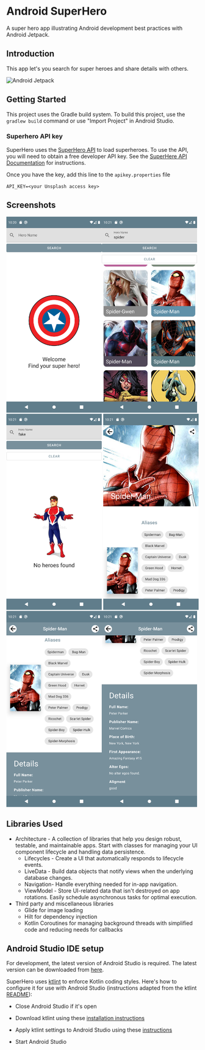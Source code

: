 Android SuperHero
=================

A super hero app illustrating Android development best practices with Android Jetpack.

Introduction
------------

This app let's you search for super heroes and share details with others.

![Android Jetpack](https://github.com/android/sunflower/raw/main/screenshots/jetpack_donut.png "Android Jetpack Components")

Getting Started
---------------
This project uses the Gradle build system. To build this project, use the
`gradlew build` command or use "Import Project" in Android Studio.

### Superhero API key

SuperHero uses the [SuperHero API](https://superheroapi.com/) to load superheroes.
To use the API, you will need to obtain a free developer API key. See the
[SuperHere API Documentation](https://superheroapi.com/) for instructions.

Once you have the key, add this line to the `apikey.properties` file

```
API_KEY=<your Unsplash access key>
```
Screenshots
-----------
<img src="screenshots/home.png" width="250" /><img src="screenshots/search.png" width="250" /><img src="screenshots/no_result.png" width="250" />
<img src="screenshots/detail_1.png" width="250" /><img src="screenshots/detail_2.png" width="250" /><img src="screenshots/detail_3.png" width="250" />

Libraries Used
--------------
* Architecture - A collection of libraries that help you design robust, testable, and
  maintainable apps. Start with classes for managing your UI component lifecycle and handling data
  persistence.
  * Lifecycles - Create a UI that automatically responds to lifecycle events.
  * LiveData - Build data objects that notify views when the underlying database changes.
  * Navigation- Handle everything needed for in-app navigation.
  * ViewModel - Store UI-related data that isn't destroyed on app rotations. Easily schedule
     asynchronous tasks for optimal execution.
* Third party and miscellaneous libraries
  *  Glide  for image loading
  *  Hilt for dependency injection
  *  Kotlin Coroutines for managing background threads with simplified code and reducing needs for callbacks
  
Android Studio IDE setup
------------------------
For development, the latest version of Android Studio is required. The latest version can be
downloaded from [here](https://developer.android.com/studio/).

SuperHero uses [ktlint](https://ktlint.github.io/) to enforce Kotlin coding styles.
Here's how to configure it for use with Android Studio (instructions adapted
from the ktlint [README](https://github.com/shyiko/ktlint/blob/master/README.md)):

- Close Android Studio if it's open

- Download ktlint using these [installation instructions](https://github.com/pinterest/ktlint/blob/master/README.md#installation)

- Apply ktlint settings to Android Studio using these [instructions](https://github.com/pinterest/ktlint/blob/master/README.md#-with-intellij-idea)

- Start Android Studio
